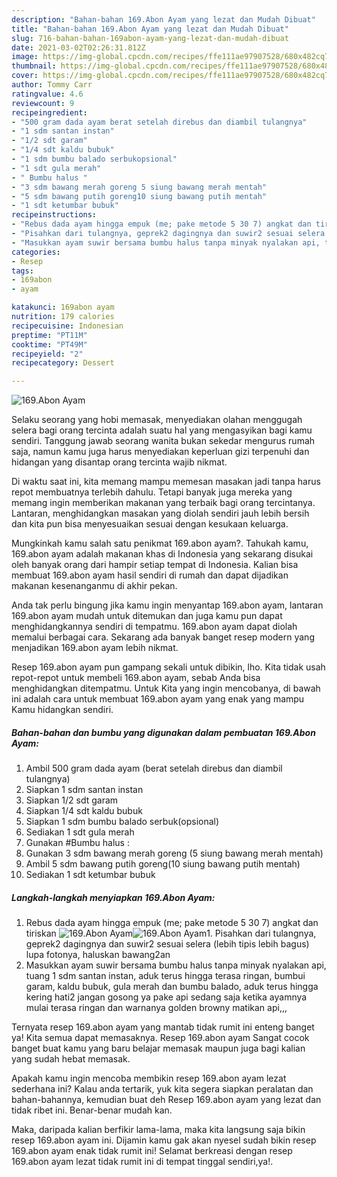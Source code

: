 ```yaml
---
description: "Bahan-bahan 169.Abon Ayam yang lezat dan Mudah Dibuat"
title: "Bahan-bahan 169.Abon Ayam yang lezat dan Mudah Dibuat"
slug: 716-bahan-bahan-169abon-ayam-yang-lezat-dan-mudah-dibuat
date: 2021-03-02T02:26:31.812Z
image: https://img-global.cpcdn.com/recipes/ffe111ae97907528/680x482cq70/169abon-ayam-foto-resep-utama.jpg
thumbnail: https://img-global.cpcdn.com/recipes/ffe111ae97907528/680x482cq70/169abon-ayam-foto-resep-utama.jpg
cover: https://img-global.cpcdn.com/recipes/ffe111ae97907528/680x482cq70/169abon-ayam-foto-resep-utama.jpg
author: Tommy Carr
ratingvalue: 4.6
reviewcount: 9
recipeingredient:
- "500 gram dada ayam berat setelah direbus dan diambil tulangnya"
- "1 sdm santan instan"
- "1/2 sdt garam"
- "1/4 sdt kaldu bubuk"
- "1 sdm bumbu balado serbukopsional"
- "1 sdt gula merah"
- " Bumbu halus "
- "3 sdm bawang merah goreng 5 siung bawang merah mentah"
- "5 sdm bawang putih goreng10 siung bawang putih mentah"
- "1 sdt ketumbar bubuk"
recipeinstructions:
- "Rebus dada ayam hingga empuk (me; pake metode 5 30 7) angkat dan tiriskan"
- "Pisahkan dari tulangnya, geprek2 dagingnya dan suwir2 sesuai selera (lebih tipis lebih bagus) lupa fotonya, haluskan bawang2an"
- "Masukkan ayam suwir bersama bumbu halus tanpa minyak nyalakan api, tuang 1 sdm santan instan, aduk terus hingga terasa ringan, bumbui garam, kaldu bubuk, gula merah dan bumbu balado, aduk terus hingga kering hati2 jangan gosong ya pake api sedang saja ketika ayamnya mulai terasa ringan dan warnanya golden browny matikan api,,,"
categories:
- Resep
tags:
- 169abon
- ayam

katakunci: 169abon ayam 
nutrition: 179 calories
recipecuisine: Indonesian
preptime: "PT11M"
cooktime: "PT49M"
recipeyield: "2"
recipecategory: Dessert

---
```



![169.Abon Ayam](https://img-global.cpcdn.com/recipes/ffe111ae97907528/680x482cq70/169abon-ayam-foto-resep-utama.jpg)

Selaku seorang yang hobi memasak, menyediakan olahan menggugah selera bagi orang tercinta adalah suatu hal yang mengasyikan bagi kamu sendiri. Tanggung jawab seorang  wanita bukan sekedar mengurus rumah saja, namun kamu juga harus menyediakan keperluan gizi terpenuhi dan hidangan yang disantap orang tercinta wajib nikmat.

Di waktu  saat ini, kita memang mampu memesan masakan jadi tanpa harus repot membuatnya terlebih dahulu. Tetapi banyak juga mereka yang memang ingin memberikan makanan yang terbaik bagi orang tercintanya. Lantaran, menghidangkan masakan yang diolah sendiri jauh lebih bersih dan kita pun bisa menyesuaikan sesuai dengan kesukaan keluarga. 



Mungkinkah kamu salah satu penikmat 169.abon ayam?. Tahukah kamu, 169.abon ayam adalah makanan khas di Indonesia yang sekarang disukai oleh banyak orang dari hampir setiap tempat di Indonesia. Kalian bisa membuat 169.abon ayam hasil sendiri di rumah dan dapat dijadikan makanan kesenanganmu di akhir pekan.

Anda tak perlu bingung jika kamu ingin menyantap 169.abon ayam, lantaran 169.abon ayam mudah untuk ditemukan dan juga kamu pun dapat menghidangkannya sendiri di tempatmu. 169.abon ayam dapat diolah memalui berbagai cara. Sekarang ada banyak banget resep modern yang menjadikan 169.abon ayam lebih nikmat.

Resep 169.abon ayam pun gampang sekali untuk dibikin, lho. Kita tidak usah repot-repot untuk membeli 169.abon ayam, sebab Anda bisa menghidangkan ditempatmu. Untuk Kita yang ingin mencobanya, di bawah ini adalah cara untuk membuat 169.abon ayam yang enak yang mampu Kamu hidangkan sendiri.

<!--inarticleads1-->

##### Bahan-bahan dan bumbu yang digunakan dalam pembuatan 169.Abon Ayam:

1. Ambil 500 gram dada ayam (berat setelah direbus dan diambil tulangnya)
1. Siapkan 1 sdm santan instan
1. Siapkan 1/2 sdt garam
1. Siapkan 1/4 sdt kaldu bubuk
1. Siapkan 1 sdm bumbu balado serbuk(opsional)
1. Sediakan 1 sdt gula merah
1. Gunakan  #Bumbu halus :
1. Gunakan 3 sdm bawang merah goreng (5 siung bawang merah mentah)
1. Ambil 5 sdm bawang putih goreng(10 siung bawang putih mentah)
1. Sediakan 1 sdt ketumbar bubuk




<!--inarticleads2-->

##### Langkah-langkah menyiapkan 169.Abon Ayam:

1. Rebus dada ayam hingga empuk (me; pake metode 5 30 7) angkat dan tiriskan
<img src="https://img-global.cpcdn.com/steps/a55fa22f1cbcb484/160x128cq70/169abon-ayam-langkah-memasak-1-foto.jpg" alt="169.Abon Ayam"><img src="https://img-global.cpcdn.com/steps/744eb250c0974545/160x128cq70/169abon-ayam-langkah-memasak-1-foto.jpg" alt="169.Abon Ayam">1. Pisahkan dari tulangnya, geprek2 dagingnya dan suwir2 sesuai selera (lebih tipis lebih bagus) lupa fotonya, haluskan bawang2an
1. Masukkan ayam suwir bersama bumbu halus tanpa minyak nyalakan api, tuang 1 sdm santan instan, aduk terus hingga terasa ringan, bumbui garam, kaldu bubuk, gula merah dan bumbu balado, aduk terus hingga kering hati2 jangan gosong ya pake api sedang saja ketika ayamnya mulai terasa ringan dan warnanya golden browny matikan api,,,




Ternyata resep 169.abon ayam yang mantab tidak rumit ini enteng banget ya! Kita semua dapat memasaknya. Resep 169.abon ayam Sangat cocok banget buat kamu yang baru belajar memasak maupun juga bagi kalian yang sudah hebat memasak.

Apakah kamu ingin mencoba membikin resep 169.abon ayam lezat sederhana ini? Kalau anda tertarik, yuk kita segera siapkan peralatan dan bahan-bahannya, kemudian buat deh Resep 169.abon ayam yang lezat dan tidak ribet ini. Benar-benar mudah kan. 

Maka, daripada kalian berfikir lama-lama, maka kita langsung saja bikin resep 169.abon ayam ini. Dijamin kamu gak akan nyesel sudah bikin resep 169.abon ayam enak tidak rumit ini! Selamat berkreasi dengan resep 169.abon ayam lezat tidak rumit ini di tempat tinggal sendiri,ya!.

